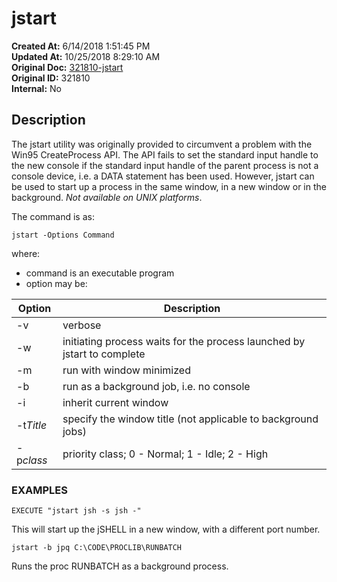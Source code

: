 # jstart

**Created At:** 6/14/2018 1:51:45 PM  
**Updated At:** 10/25/2018 8:29:10 AM  
**Original Doc:** [321810-jstart](https://docs.jbase.com/46465-background-processing/321810-jstart)  
**Original ID:** 321810  
**Internal:** No  


## Description 

The jstart utility was originally provided to circumvent a problem with the Win95 CreateProcess API. The API fails to set the standard input handle to the new console if the standard input handle of the parent process is not a console device, i.e. a DATA statement has been used. However, jstart can be used to start up a process in the same window, in a new window or in the background. *Not available on UNIX platforms*.

The command is as:

```
jstart -Options Command
```

where:

- command is an executable program
- option may be:



| Option<br> | Description<br> |
| --- | --- |
| -v<br> | verbose<br> |
| -w<br> | initiating process waits for the process launched by jstart to complete<br> |
| -m<br> | run with window minimized<br> |
| -b<br> | run as a background job, i.e. no console<br> |
| -i<br> | inherit current window<br> |
| -t*Title*<br> | specify the window title (not applicable to background jobs)<br> |
| -p*class*<br> | priority class; 0 - Normal; 1 - Idle; 2 - High<br> |




### EXAMPLES

```
EXECUTE "jstart jsh -s jsh -"
```

This will start up the jSHELL in a new window, with a different port number.

```
jstart -b jpq C:\CODE\PROCLIB\RUNBATCH
```

Runs the proc RUNBATCH as a background process.



